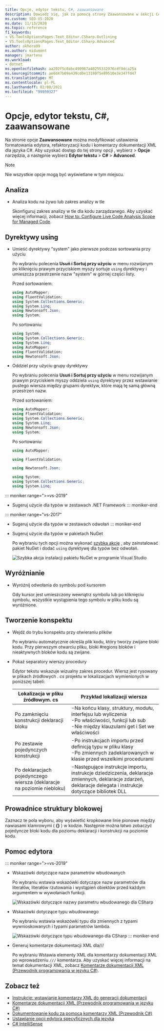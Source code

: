 ```yaml
---
title: Opcje, edytor tekstu, C#, zaawansowane
description: Dowiedz się, jak za pomocą strony Zaawansowane w sekcji C# zmodyfikować ustawienia formatowania edytora, refaktoryzacji kodu i komentarzy dokumentacji XML dla języka C#.
ms.custom: SEO-VS-2020
ms.date: 11/13/2020
ms.topic: reference
f1_keywords:
- VS.ToolsOptionsPages.Text_Editor.CSharp.Outlining
- VS.ToolsOptionsPages.Text_Editor.CSharp.Advanced
author: akhera99
ms.author: midumont
manager: jmartens
ms.workload:
- dotnet
ms.openlocfilehash: aa202f5c0abc490967a40255332976cdf9dca25a
ms.sourcegitcommit: ae6d47b09a439cd0e13180f5e89510e3e347fd47
ms.translationtype: MT
ms.contentlocale: pl-PL
ms.lasthandoff: 02/08/2021
ms.locfileid: "99959327"
---
```

# <a name="options-text-editor-c-advanced"></a>Opcje, edytor tekstu, C#, zaawansowane

Na stronie opcje **Zaawansowane** można modyfikować ustawienia formatowania edytora, refaktoryzacji kodu i komentarzy dokumentacji XML dla języka C#. Aby uzyskać dostęp do tej strony opcji , wybierz  >  **Opcje** narzędzia, a następnie wybierz **Edytor tekstu**  >  **C#**  >  **Advanced**.

> [!NOTE]
> Nie wszystkie opcje mogą być wyświetlane w tym miejscu.

## <a name="analysis"></a>Analiza

- Analiza kodu na żywo lub zakres analizy w tle

   Skonfiguruj zakres analizy w tle dla kodu zarządzanego. Aby uzyskać więcej informacji, zobacz [How to: Configure Live Code Analysis Scope for Managed Code](../../code-quality/configure-live-code-analysis-scope-managed-code.md).

## <a name="using-directives"></a>Dyrektywy using

- Umieść dyrektywy "system" jako pierwsze podczas sortowania przy użyciu

   Po wybraniu polecenia **Usuń i Sortuj przy użyciu** w menu rozwijanym po kliknięciu prawym przyciskiem myszy sortuje `using` dyrektywy i umieszcza przestrzenie nazw "system" w górnej części listy.

   Przed sortowaniem:

   ```csharp
   using AutoMapper;
   using FluentValidation;
   using System.Collections.Generic;
   using System.Linq;
   using Newtonsoft.Json;
   using System;
   ```

   Po sortowaniu:

   ```csharp
   using System;
   using System.Collections.Generic;
   using System.Linq;
   using AutoMapper;
   using FluentValidation;
   using Newtonsoft.Json;
   ```

- Oddziel przy użyciu grupy dyrektywy

   Po wybraniu polecenia **Usuń i Sortuj przy użyciu** w menu rozwijanym prawym przyciskiem myszy oddziela `using` dyrektywy przez wstawianie pustego wiersza między grupami dyrektyw, które mają tę samą główną przestrzeń nazw.

   Przed sortowaniem:

   ```csharp
   using AutoMapper;
   using FluentValidation;
   using System.Collections.Generic;
   using System.Linq;
   using Newtonsoft.Json;
   using System;
   ```

   Po sortowaniu:

   ```csharp
   using AutoMapper;

   using FluentValidation;

   using Newtonsoft.Json;

   using System;
   using System.Collections.Generic;
   using System.Linq;
   ```

::: moniker range=">=vs-2019"                                              
- Sugeruj użycie dla typów w zestawach .NET Framework
::: moniker-end
                                         
::: moniker range="vs-2017"                                                
- Sugeruj użycie dla typów w zestawach odwołań
::: moniker-end                                                            

- Sugeruj użycie dla typów w pakietach NuGet

   Po wybraniu tych opcji można wykonać [szybką akcję](../quick-actions.md) , aby zainstalować pakiet NuGet i dodać `using` dyrektywę dla typów bez odwołań.

   ![Szybka akcja instalacji pakietu NuGet w programie Visual Studio](media/nuget-lightbulb.png)

## <a name="highlighting"></a>Wyróżnianie

- Wyróżnij odwołania do symbolu pod kursorem

   Gdy kursor jest umieszczony wewnątrz symbolu lub po kliknięciu symbolu, wszystkie wystąpienia tego symbolu w pliku kodu są wyróżnione.

## <a name="outlining"></a>Tworzenie konspektu

- Wejdź do trybu konspektu przy otwieraniu plików

   Po wybraniu automatycznie określa plik kodu, który tworzy zwijane bloki kodu. Przy pierwszym otwarciu pliku, bloki #regions bloków i nieaktywnych bloków kodu są zwijane.

- Pokaż separatory wierszy procedury

   Edytor tekstu wskazuje wizualny zakres procedur. Wiersz jest rysowany w plikach źródłowych *. cs* projektu w lokalizacjach wymienionych w poniższej tabeli:

   |Lokalizacja w pliku źródłowym. cs|Przykład lokalizacji wiersza|
   |---------------------------------|------------------------------|
   |Po zamknięciu konstrukcji deklaracji bloku|-Na końcu klasy, struktury, modułu, interfejsu lub wyliczenia<br />-Po właściwości, funkcji lub sub<br />-Nie między klauzulami get i Set we właściwości|
   |Po zestawie pojedynczych konstrukcji|-Po instrukcjach importu przed definicją typu w pliku klasy<br />-Po zmiennych zadeklarowanych w klasie przed wszelkimi procedurami|
   |Po deklaracjach pojedynczego wiersza (deklaracje na poziomie niebloku)|-Następujące instrukcje importu, instrukcje dziedziczenia, deklaracje zmiennych, deklaracje zdarzeń, deklaracje delegata i instrukcje dotyczące bibliotek DLL|

## <a name="block-structure-guides"></a>Prowadnice struktury blokowej

Zaznacz te pola wyboru, aby wyświetlić kropkowane linie pionowe między nawiasami klamrowymi ( **{}** ) w kodzie. Następnie można łatwo zobaczyć pojedyncze bloki kodu dla poziomu deklaracji i konstrukcji na poziomie kodu.

## <a name="editor-help"></a>Pomoc edytora
::: moniker range=">=vs-2019"
- Wskazówki dotyczące nazw parametrów wbudowanych 
    
    Po wybraniu wstawia wskazówki dotyczące nazw parametrów dla literałów, literałów rzutowania i wystąpień obiektów przed każdym argumentem w wywołaniach funkcji.  
    
    ![Wskazówki dotyczące nazwy parametru wbudowanego dla CSharp](media/inline-parameter-name-hints-csharp.png)

- Wskazówki dotyczące typu wbudowanego 
    
    Po wybraniu wstawia wskazówki typu dla zmiennych z typami wywnioskowanych i typami parametrów lambda.  
    
    ![Wskazówki dotyczące typu wbudowanego dla CSharp](media/inline-type-hints-csharp.png)
::: moniker-end
- Generuj komentarze dokumentacji XML dla///

   Po wybraniu Wstawia elementy XML dla komentarzy dokumentacji XML po wprowadzeniu `///` komentarza. Aby uzyskać więcej informacji na temat dokumentacji XML, zobacz [Komentarze dokumentacji XML (Przewodnik programowania w języku C#)](/dotnet/csharp/programming-guide/xmldoc/xml-documentation-comments).

## <a name="see-also"></a>Zobacz też

- [Instrukcje: wstawianie komentarzy XML do generacji dokumentacji](../../ide/reference/generate-xml-documentation-comments.md)
- [Komentarze dokumentacji XML (Przewodnik programowania w języku C#)](/dotnet/csharp/programming-guide/xmldoc/xml-documentation-comments)
- [Dokumentowanie kodu za pomocą komentarzy XML (Przewodnik C#)](/dotnet/csharp/codedoc)
- [Ustawianie opcji edytora specyficznych dla języka](../../ide/reference/setting-language-specific-editor-options.md)
- [C# IntelliSense](../../ide/visual-csharp-intellisense.md)
